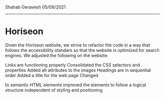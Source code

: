 Shahab Geravesh 05/08/2021

-------------------------------------------------------------------------------------

# Horiseon
Given the Horiseon website, we strive to refactor the code in a way that follows the accessibility standars so that the website is optimized for search engines. We adjusted the following on the website: 

Links are functioning properly
Consolidated the CSS selectors and properties 
Added alt attributes to the images 
Headings are in sequential order
Added a title for the web page 
Changed  <div> to semantic HTML elements 
improved the elements to follow a logical structure independent of styling and positioning 
